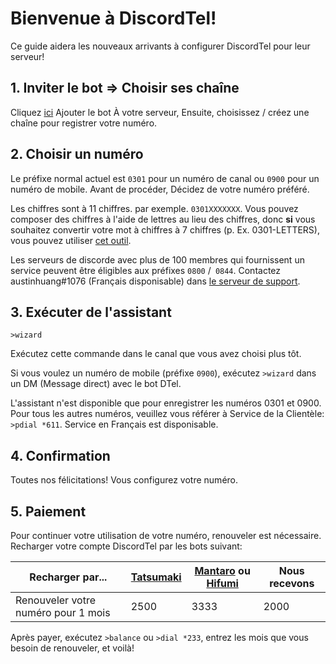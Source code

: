 # Bienvenue à DiscordTel!
Ce guide aidera les nouveaux arrivants à configurer DiscordTel pour leur serveur!

## 1. Inviter le bot => Choisir ses chaîne
Cliquez [ici](https://discordapp.com/oauth2/authorize?client_id=224662505157427200&scope=bot&permissions=84997) Ajouter le bot À votre serveur, Ensuite, choisissez / créez une chaîne pour registrer votre numéro.

## 2. Choisir un numéro
Le préfixe normal actuel est `0301` pour un numéro de canal ou `0900` pour un numéro de mobile. Avant de procéder, Décidez de votre numéro préféré.

Les chiffres sont à 11 chiffres. par exemple. `0301XXXXXXX`. Vous pouvez composer des chiffres à l'aide de lettres au lieu des chiffres, donc **si** vous souhaitez convertir votre mot à chiffres à 7 chiffres (p. Ex. 0301-LETTERS), 
vous pouvez utiliser [cet outil](http://word2number.com).

Les serveurs de discorde avec plus de 100 membres qui fournissent un service peuvent être éligibles aux préfixes `0800` /` 0844`. Contactez austinhuang#1076 (Français disponisable) dans [le serveur de support](http://discord.io/dtel).

## 3. Exécuter de l'assistant
`>wizard`

Exécutez cette commande dans le canal que vous avez choisi plus tôt.

Si vous voulez un numéro de mobile (préfixe `0900`), exécutez `>wizard` dans un DM (Message direct) avec le bot DTel.

L'assistant n'est disponible que pour enregistrer les numéros 0301 et 0900. Pour tous les autres numéros, veuillez vous référer à Service de la Clientèle: `>pdial *611`. Service en Français est disponisable.

## 4. Confirmation
Toutes nos félicitations! Vous configurez votre numéro.

## 5. Paiement
Pour continuer votre utilisation de votre numéro, renouveler est nécessaire. Recharger votre compte DiscordTel par les bots suivant:

| Recharger par...                    | [Tatsumaki](http://tatsumaki.xyz) | [Mantaro](https://github.com/Mantaro/MantaroBot) ou [Hifumi](http://hifumibot.xyz/) | Nous recevons |
|-------------------------------------|--------------|----------------|--------|
| Renouveler votre numéro pour 1 mois | 2500         | 3333           | 2000   |

Après payer, exécutez `>balance` ou `>dial *233`, entrez les mois que vous besoin de renouveler, et voilà!
